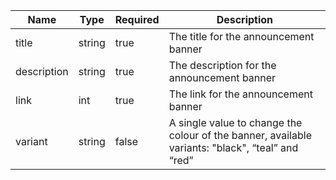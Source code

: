 | Name        | Type   | Required | Description                                                                                      |
| ----------- | ------ | -------- | ------------------------------------------------------------------------------------------------ |
| title       | string | true     | The title for the announcement banner                                                            |
| description | string | true     | The description for the announcement banner                                                      |
| link        | int    | true     | The link for the announcement banner                                                             |
| variant     | string | false    | A single value to change the colour of the banner, available variants: "black", “teal” and “red” |
